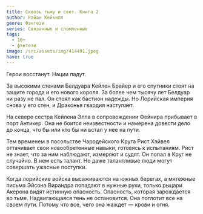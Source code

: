 ```yaml
---
title: Сквозь тьму и свет. Книга 2
author: Райан Кейхилл
genre: Фэнтези
series: Связанные и сломленные
tags:
  - 16+
  - фэнтези
image: /src/assets/img/414491.jpeg
have: true
---
```

Герои восстанут. Нации падут.

За высокими стенами Белдуара Кейлен Брайер и его спутники стоят на защите города и его нового короля. За более чем тысячу лет Белдуар ни разу не пал. Он стоял как бастион надежды. Но Лорийская империя снова у его стен, и Драконья гвардия наступает.

На севере сестра Кейлена Элла в сопровождении Фейнира прибывает в порт Антикер. Она не боится неизвестности и намерена довести дело до конца, что бы или кто бы ни встал у нее на пути.

Тем временем в посольстве Чародейского Круга Рист Хэйвел оттачивает свои новообретенные навыки, готовясь к испытаниям. Рист не знает, что за ним наблюдают, измеряют и судят. Он попал в Круг не случайно. В нем есть талант. Но даже талантливые люди могут совершать ужасные поступки.

Когда лорийские войска высаживаются на южных берегах, а мятежные письма Эйсона Вирандра попадают в нужные руки, только рыцари Акерона видят истинную опасность. Опасность, которая зарождается во тьме. Надвигающаяся тень не остановится. Она поглотит все на своем пути. Потому что все, чего она жаждет — крови и огня.

